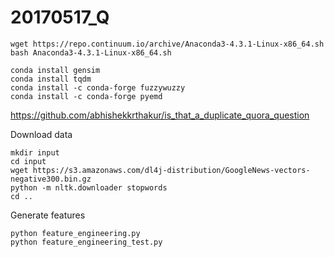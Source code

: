 # 20170517_Q

```
wget https://repo.continuum.io/archive/Anaconda3-4.3.1-Linux-x86_64.sh
bash Anaconda3-4.3.1-Linux-x86_64.sh

conda install gensim
conda install tqdm
conda install -c conda-forge fuzzywuzzy
conda install -c conda-forge pyemd
```

https://github.com/abhishekkrthakur/is_that_a_duplicate_quora_question

Download data
```
mkdir input
cd input
wget https://s3.amazonaws.com/dl4j-distribution/GoogleNews-vectors-negative300.bin.gz
python -m nltk.downloader stopwords
cd ..
```


Generate features
```
python feature_engineering.py
python feature_engineering_test.py
```
